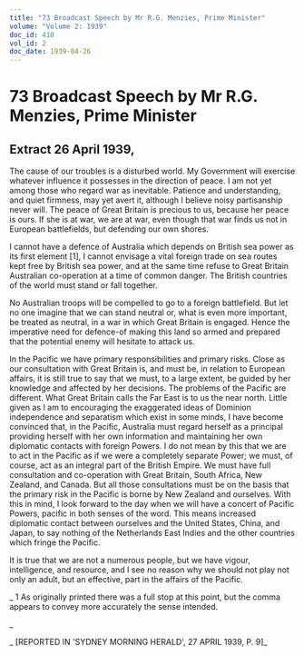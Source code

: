```yaml
---
title: "73 Broadcast Speech by Mr R.G. Menzies, Prime Minister"
volume: "Volume 2: 1939"
doc_id: 410
vol_id: 2
doc_date: 1939-04-26
---
```


# 73 Broadcast Speech by Mr R.G. Menzies, Prime Minister

## Extract 26 April 1939,

The cause of our troubles is a disturbed world. My Government will exercise whatever influence it possesses in the direction of peace. I am not yet among those who regard war as inevitable. Patience and understanding, and quiet firmness, may yet avert it, although I believe noisy partisanship never will. The peace of Great Britain is precious to us, because her peace is ours. If she is at war, we are at war, even though that war finds us not in European battlefields, but defending our own shores.

I cannot have a defence of Australia which depends on British sea power as its first element [1], I cannot envisage a vital foreign trade on sea routes kept free by British sea power, and at the same time refuse to Great Britain Australian co-operation at a time of common danger. The British countries of the world must stand or fall together.

No Australian troops will be compelled to go to a foreign battlefield. But let no one imagine that we can stand neutral or, what is even more important, be treated as neutral, in a war in which Great Britain is engaged. Hence the imperative need for defence-of making this land so armed and prepared that the potential enemy will hesitate to attack us.

In the Pacific we have primary responsibilities and primary risks. Close as our consultation with Great Britain is, and must be, in relation to European affairs, it is still true to say that we must, to a large extent, be guided by her knowledge and affected by her decisions. The problems of the Pacific are different. What Great Britain calls the Far East is to us the near north. Little given as I am to encouraging the exaggerated ideas of Dominion independence and separatism which exist in some minds, I have become convinced that, in the Pacific, Australia must regard herself as a principal providing herself with her own information and maintaining her own diplomatic contacts with foreign Powers. I do not mean by this that we are to act in the Pacific as if we were a completely separate Power; we must, of course, act as an integral part of the British Empire. We must have full consultation and co-operation with Great Britain, South Africa, New Zealand, and Canada. But all those consultations must be on the basis that the primary risk in the Pacific is borne by New Zealand and ourselves. With this in mind, I look forward to the day when we will have a concert of Pacific Powers, pacific in both senses of the word. This means increased diplomatic contact between ourselves and the United States, China, and Japan, to say nothing of the Netherlands East Indies and the other countries which fringe the Pacific.

It is true that we are not a numerous people, but we have vigour, intelligence, and resource, and I see no reason why we should not play not only an adult, but an effective, part in the affairs of the Pacific.

_ 1 As originally printed there was a full stop at this point, but the comma appears to convey more accurately the sense intended.

_

_ [REPORTED IN 'SYDNEY MORNING HERALD', 27 APRIL 1939, P. 9]_
